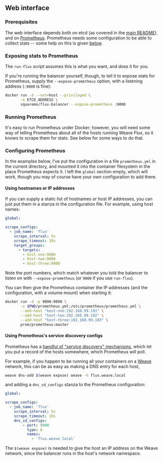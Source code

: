 ## Web interface

### Prerequisites

The web interface depends both on etcd (as covered in the
[main README](../README.md#readme)), and on
[Prometheus][prom-site]. Prometheus needs some configuration to be
able to collect stats -- some help on this is given
[below](#configuring-prometheus).

### Exposing stats to Prometheus

The `run-flux` script assumes this is what you want, and does it for
you.

If you're running the balancer yourself, though, to tell it to expose
stats for Prometheus, supply the `--expose-prometheus` option, with a
listening address (`:9000` is fine):

```bash
docker run -d --net=host --privileged \
       -e ETCD_ADDRESS \
       squaremo/flux-balancer --expose-prometheus :9000
```

### Running Prometheus

It's easy to run Prometheus under Docker; however, you will need some
way of telling Prometheus about all of the hosts running Weave Flux,
so it knows to scrape them for stats. See below for some ways to do
that.

### Configuring Prometheus

In the examples below, I've put the configuration in a file
`prometheus.yml` in the current directory, and mounted it into the
container filesystem in the place Prometheus expects it. I left the
`global` section empty, which will work, though you may of course have
your own configuration to add there.

#### Using hostnames or IP addresses

If you can supply a static list of hostnames or host IP addresses, you
can just put them in a stanza in the configuration file. For example,
using host names:

```yaml
global:

scrape_configs:
  - job_name: 'flux'
    scrape_interval: 5s
    scrape_timeout: 10s
    target_groups:
      - targets:
        - host-one:9000
        - host-two:9000
        - host-three:9000
```

Note the port numbers, which match whatever you told the balancer to
listen on with `--expose-prometheus` (or `9000` if you use
`run-flux`).

You can then give the Prometheus container the IP addresses (and the
configuration, with a volume mount) when starting it:

```bash
docker run -d -p 9090:9090 \
       -v $PWD/prometheus.yml:/etc/prometheus/prometheus.yml \
       --add-host "host-one:192.168.99.101" \
       --add-host "host-two:192.168.99.102" \
       --add-host "host-three:192.168.99.103" \
       prom/prometheus:master
```

#### Using Prometheus's service discovery configs

Prometheus has a [handful of "service discovery" mechanisms][prom-sd],
which let you put a record of the hosts somewhere, which Prometheus
will poll.

For example, if you happen to be running all your containers on a
[Weave][weave-site] network, this can be as easy as making a DNS entry
for each host,

```bash
weave dns-add $(weave expose) weave -h flux.weave.local
```

and adding a `dns_sd_configs` stanza to the Prometheus configuration:

```yaml
global:

scrape_configs:
  - job_name: 'flux'
    scrape_interval: 5s
    scrape_timeout: 10s
    dns_sd_configs:
        - port: 9000
          type: A
          names:
            - 'flux.weave.local'
```

The `$(weave expose)` is needed to give the host an IP address on the
Weave network, since the balancer runs in the host's network
namespace.

[prom-sd]: http://prometheus.io/docs/operating/configuration/#scrape-configurations-scrape_config
[prom-site]: https://github.com/prometheus/prometheus
[weave-site]: https://github.com/weaveworks/weave
